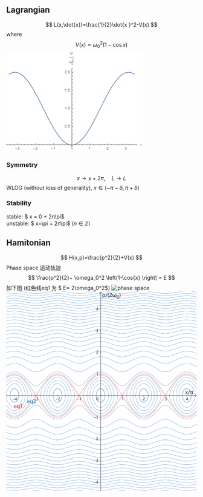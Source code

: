 ## Lagrangian
$$
L(x,\dot{x})=\frac{1}{2}\dot{x }^2-V(x) 
$$
where
$$
V(x)=\omega_0^2 \left(1-\cos{x} \right)
$$
![figure of potential]( potential.png )

### Symmetry
$$
x \rightarrow x +2\pi,\quad L\rightarrow L
$$
WLOG (without loss of generality), $x \in (-\pi-\delta,\pi+\delta)$
### Stability
stable: $ x = 0 + 2n\pi$  
unstable: $ x=\pi + 2n\pi$
$(n\in \mathbb{Z})$
## Hamitonian
$$
H(x,p)=\frac{p^2}{2}+V(x)
$$
Phase space 运动轨迹
$$ \frac{p^2}{2}+ \omega_0^2 \left(1-\cos{x} \right) = E $$
如下图 (红色线eq1 为 $ E= 2\omega_0^2$)
![phase space](phase1.png)
![phase space](phase2.png)
